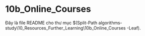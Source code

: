 # 10b_Online_Courses

Đây là file README cho thư mục $(Split-Path algorithms-study\10_Resources_Further_Learning\10b_Online_Courses -Leaf).
